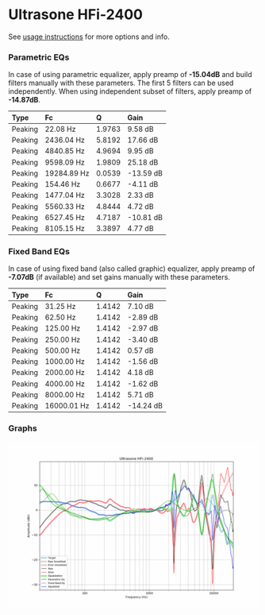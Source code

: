 # Ultrasone HFi-2400
See [usage instructions](https://github.com/jaakkopasanen/AutoEq#usage) for more options and info.

### Parametric EQs
In case of using parametric equalizer, apply preamp of **-15.04dB** and build filters manually
with these parameters. The first 5 filters can be used independently.
When using independent subset of filters, apply preamp of **-14.87dB**.

| Type    | Fc          |      Q | Gain      |
|:--------|:------------|:-------|:----------|
| Peaking | 22.08 Hz    | 1.9763 | 9.58 dB   |
| Peaking | 2436.04 Hz  | 5.8192 | 17.66 dB  |
| Peaking | 4840.85 Hz  | 4.9694 | 9.95 dB   |
| Peaking | 9598.09 Hz  | 1.9809 | 25.18 dB  |
| Peaking | 19284.89 Hz | 0.0539 | -13.59 dB |
| Peaking | 154.46 Hz   | 0.6677 | -4.11 dB  |
| Peaking | 1477.04 Hz  | 3.3028 | 2.33 dB   |
| Peaking | 5560.33 Hz  | 4.8444 | 4.72 dB   |
| Peaking | 6527.45 Hz  | 4.7187 | -10.81 dB |
| Peaking | 8105.15 Hz  | 3.3897 | 4.77 dB   |

### Fixed Band EQs
In case of using fixed band (also called graphic) equalizer, apply preamp of **-7.07dB**
(if available) and set gains manually with these parameters.

| Type    | Fc          |      Q | Gain      |
|:--------|:------------|:-------|:----------|
| Peaking | 31.25 Hz    | 1.4142 | 7.10 dB   |
| Peaking | 62.50 Hz    | 1.4142 | -2.89 dB  |
| Peaking | 125.00 Hz   | 1.4142 | -2.97 dB  |
| Peaking | 250.00 Hz   | 1.4142 | -3.40 dB  |
| Peaking | 500.00 Hz   | 1.4142 | 0.57 dB   |
| Peaking | 1000.00 Hz  | 1.4142 | -1.56 dB  |
| Peaking | 2000.00 Hz  | 1.4142 | 4.18 dB   |
| Peaking | 4000.00 Hz  | 1.4142 | -1.62 dB  |
| Peaking | 8000.00 Hz  | 1.4142 | 5.71 dB   |
| Peaking | 16000.01 Hz | 1.4142 | -14.24 dB |

### Graphs
![](./Ultrasone%20HFi-2400.png)